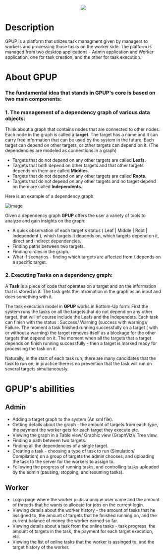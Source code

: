 <p align="center">
  <img src="https://user-images.githubusercontent.com/80321222/167834448-ded706c1-1570-46e4-b9a5-083660769ea8.png" />
</p>

# Description
GPUP is a platform that utlizes task managment given by managers to workers and processing those tasks on the worker side.
The platform is managed from two desktop applications - Admin application and Worker application, one for task creation, and the other for task execution.

# About GPUP
### The fundamental idea that stands in GPUP's core is based on two main components:

### 1. The management of a dependency graph of various data objects:

Think about a graph that contains nodes that are connected to other nodes.
Each node in the graph is called a **target**.
The target has a name and it can carry free information that can be used by the system
in the future.
Each target can depend on other targets, or other targets can depend on it. 
(The dependencies are modeled as connections in a graph)
* Targets that do not depend on any other targets are called **Leafs**.
* Targets that both depend on other targets and that other targets
  depends on them are called **Middles**.
* Targets that do not depend on any other targets are called **Roots**.
* Targets that do not depend on any other targets and no target depend on them are called **Independents**.

Here is an example of a dependency graph:

![image](https://user-images.githubusercontent.com/80321222/167838920-e33299a0-8bae-414a-8f84-a760eef8adef.png)

Given a dependency graph **GPUP** offers the user a variety of tools to analyze and gain insights on the graph:
* A quick observation of each target's status ( Leaf | Middle | Root | Independent ), which targets it depends on, which targets depend on it, direct and indirect dependencies.
* Finding paths between two targets.
* Finding circles in the graph.
* What if scenarios - finding which targets are affected from / depends on a specific target.


### 2. Executing Tasks on a dependency graph:

A **Task** is a piece of code that operates on a target and on the information that is stored in it.
The task gets the infromation in the graph as an input and does something with it.

The task execution model in **GPUP** works in Bottom-Up form:
First the system runs the tasks on all the targets that do not depend on any other target, that will of course include the Leafs and the Independets.
Each task can finish with the status : Success/ Warning (success with warning)/ Failure.
The moment a task finished running successfully on a target ( with or without a warning) the target removes itself
as a blockage for the other targets that depend on it.
The moment when all the targets that a target depends on finish running successfully - then a target is marked ready for processing the task on it.

Naturally, in the start of each task run, there are many candidates that the task to run on,
in practice there is no prevention that the task will run on several targets simultaneously.

# GPUP's abillities

## Admin

* Adding a target graph to the system (An xml file).
* Getting details about the graph - the amount of targets from each type, the payment the worker gets for each target they execute etc.
* Viewing the graph in a Table view/ Graphic view (GraphViz)/ Tree view.
* Finding a path between two targets. 
* Finding all the dependencies of a single target.
* Creating a task - choosing a type of task to run (Simulation/ Compilation) on a group of targets the admin chooses, and uploading the task to the server for the workers to assign to.
* Following the progress of running tasks, and controlling tasks uploaded by the admin (pausing, stopping, and resuming tasks).

## Worker

* Login page where the worker picks a unique user name and the amount of threads that he wants to allocate for jobs on the current login.
* Viewing details about the worker history - the amount of tasks that he assigned to, the amount of targets that he finished running on, and the current balance of money the worker earned so far.
* Viewing details about a task from the online tasks - task progress, the amount of targets in the task, the payment for each target execution, etc.
* Viewing the list of online tasks that the worker is assinged to, and the target history of the worker.
